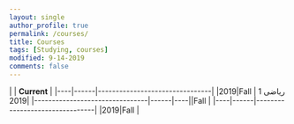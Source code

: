 ```yaml
---
layout: single
author_profile: true
permalink: /courses/
title: Courses
tags: [Studying, courses]
modified: 9-14-2019
comments: false
---
```



|           | **Current**                    |
|----|------|--------------------------------|
|2019|Fall  | ریاضی 1
|----|------|--------------------------------|
|2019|Fall  |
|----|------|--------------------------------|
|2019|Fall  | 

